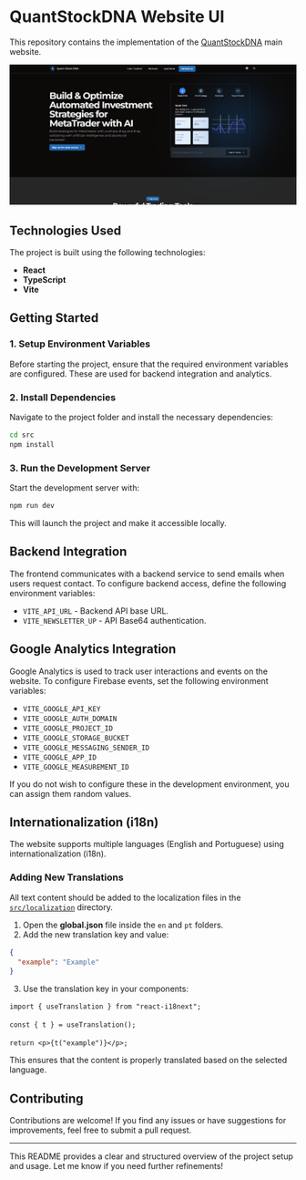 # QuantStockDNA Website UI

This repository contains the implementation of the [QuantStockDNA](https://quantstockdna.com/home) main website.

![QuantStockDNA website preview](<src/assets/Website preview.png>)

## Technologies Used

The project is built using the following technologies:

- **React**
- **TypeScript**
- **Vite**

## Getting Started

### 1. Setup Environment Variables

Before starting the project, ensure that the required environment variables are configured. These are used for backend integration and analytics.

### 2. Install Dependencies

Navigate to the project folder and install the necessary dependencies:

```sh
cd src
npm install
```

### 3. Run the Development Server

Start the development server with:

```sh
npm run dev
```

This will launch the project and make it accessible locally.

## Backend Integration

The frontend communicates with a backend service to send emails when users request contact. To configure backend access, define the following environment variables:

- `VITE_API_URL` - Backend API base URL.
- `VITE_NEWSLETTER_UP` - API Base64 authentication.

## Google Analytics Integration

Google Analytics is used to track user interactions and events on the website. To configure Firebase events, set the following environment variables:

- `VITE_GOOGLE_API_KEY`
- `VITE_GOOGLE_AUTH_DOMAIN`
- `VITE_GOOGLE_PROJECT_ID`
- `VITE_GOOGLE_STORAGE_BUCKET`
- `VITE_GOOGLE_MESSAGING_SENDER_ID`
- `VITE_GOOGLE_APP_ID`
- `VITE_GOOGLE_MEASUREMENT_ID`

If you do not wish to configure these in the development environment, you can assign them random values.

## Internationalization (i18n)

The website supports multiple languages (English and Portuguese) using internationalization (i18n).

### Adding New Translations

All text content should be added to the localization files in the [`src/localization`](src/localization) directory.

1. Open the **global.json** file inside the `en` and `pt` folders.
2. Add the new translation key and value:

```json
{
  "example": "Example"
}
```

3. Use the translation key in your components:

```tsx
import { useTranslation } from "react-i18next";

const { t } = useTranslation();

return <p>{t("example")}</p>;
```

This ensures that the content is properly translated based on the selected language.

## Contributing

Contributions are welcome! If you find any issues or have suggestions for improvements, feel free to submit a pull request.

---

This README provides a clear and structured overview of the project setup and usage. Let me know if you need further refinements!
